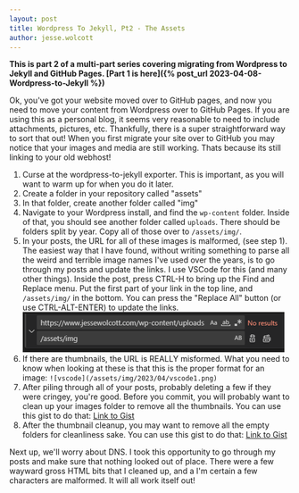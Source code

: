 ```yaml
---
layout: post
title: Wordpress To Jekyll, Pt2 - The Assets
author: jesse.wolcott
---
```


**This is part 2 of a multi-part series covering migrating from Wordpress to Jekyll and GitHub Pages. [Part 1 is here]({% post_url 2023-04-08-Wordpress-to-Jekyll %})**

Ok, you've got your website moved over to GitHub pages, and now you need to move your content from Wordpress over to GitHub Pages. If you are using this as a personal blog, it seems very reasonable to need to include attachments, pictures, etc. Thankfully, there is a super straightforward way to sort that out! When you first migrate your site over to GitHub you may notice that your images and media are still working. Thats because its still linking to your old webhost!

1. Curse at the wordpress-to-jekyll exporter. This is important, as you will want to warm up for when you do it later.
2. Create a folder in your repository called "assets"
3. In that folder, create another folder called "img"
4. Navigate to your Wordpress install, and find the ```wp-content``` folder. Inside of that, you should see another folder called ```uploads```. There should be folders split by year. Copy all of those over to ```/assets/img/```.
5. In your posts, the URL for all of these images is malformed, (see step 1). The easiest way that I have found, without writing something to parse all the weird and terrible image names I've used over the years, is to go through my posts and update the links. I use VSCode for this (and many other things). Inside the post, press CTRL-H to bring up the Find and Replace menu. Put the first part of your link in the top line, and ```/assets/img/``` in the bottom. You can press the "Replace All" button (or use CTRL-ALT-ENTER) to update the links. 
![vscode](/assets/img/2023/04/vscode1.png)
6. If there are thumbnails, the URL is REALLY misformed. What you need to know when looking at these is that this is the proper format for an image:
    ```![vscode](/assets/img/2023/04/vscode1.png)```
7. After piling through all of your posts, probably deleting a few if they were cringey, you're good. Before you commit, you will probably want to clean up your images folder to remove all the thumbnails. You can use this gist to do that: [Link to Gist](http://www.github.com/jessewolcott)
8. After the thumbnail cleanup, you may want to remove all the empty folders for cleanliness sake. You can use this gist to do that: [Link to Gist](http://www.github.com/jessewolcott)

Next up, we'll worry about DNS. I took this opportunity to go through my posts and make sure that nothing looked out of place. There were a few wayward gross HTML bits that I cleaned up, and a I'm certain a few characters are malformed. It will all work itself out! 